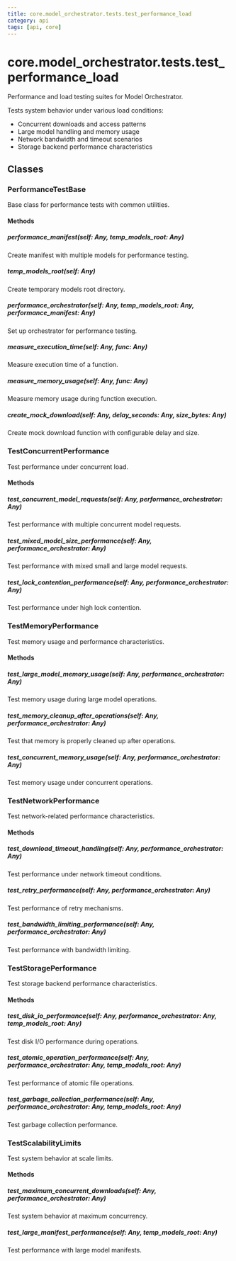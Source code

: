 ```yaml
---
title: core.model_orchestrator.tests.test_performance_load
category: api
tags: [api, core]
---
```


# core.model_orchestrator.tests.test_performance_load

Performance and load testing suites for Model Orchestrator.

Tests system behavior under various load conditions:
- Concurrent downloads and access patterns
- Large model handling and memory usage
- Network bandwidth and timeout scenarios
- Storage backend performance characteristics

## Classes

### PerformanceTestBase

Base class for performance tests with common utilities.

#### Methods

##### performance_manifest(self: Any, temp_models_root: Any)

Create manifest with multiple models for performance testing.

##### temp_models_root(self: Any)

Create temporary models root directory.

##### performance_orchestrator(self: Any, temp_models_root: Any, performance_manifest: Any)

Set up orchestrator for performance testing.

##### measure_execution_time(self: Any, func: Any)

Measure execution time of a function.

##### measure_memory_usage(self: Any, func: Any)

Measure memory usage during function execution.

##### create_mock_download(self: Any, delay_seconds: Any, size_bytes: Any)

Create mock download function with configurable delay and size.

### TestConcurrentPerformance

Test performance under concurrent load.

#### Methods

##### test_concurrent_model_requests(self: Any, performance_orchestrator: Any)

Test performance with multiple concurrent model requests.

##### test_mixed_model_size_performance(self: Any, performance_orchestrator: Any)

Test performance with mixed small and large model requests.

##### test_lock_contention_performance(self: Any, performance_orchestrator: Any)

Test performance under high lock contention.

### TestMemoryPerformance

Test memory usage and performance characteristics.

#### Methods

##### test_large_model_memory_usage(self: Any, performance_orchestrator: Any)

Test memory usage during large model operations.

##### test_memory_cleanup_after_operations(self: Any, performance_orchestrator: Any)

Test that memory is properly cleaned up after operations.

##### test_concurrent_memory_usage(self: Any, performance_orchestrator: Any)

Test memory usage under concurrent operations.

### TestNetworkPerformance

Test network-related performance characteristics.

#### Methods

##### test_download_timeout_handling(self: Any, performance_orchestrator: Any)

Test performance under network timeout conditions.

##### test_retry_performance(self: Any, performance_orchestrator: Any)

Test performance of retry mechanisms.

##### test_bandwidth_limiting_performance(self: Any, performance_orchestrator: Any)

Test performance with bandwidth limiting.

### TestStoragePerformance

Test storage backend performance characteristics.

#### Methods

##### test_disk_io_performance(self: Any, performance_orchestrator: Any, temp_models_root: Any)

Test disk I/O performance during operations.

##### test_atomic_operation_performance(self: Any, performance_orchestrator: Any, temp_models_root: Any)

Test performance of atomic file operations.

##### test_garbage_collection_performance(self: Any, performance_orchestrator: Any, temp_models_root: Any)

Test garbage collection performance.

### TestScalabilityLimits

Test system behavior at scale limits.

#### Methods

##### test_maximum_concurrent_downloads(self: Any, performance_orchestrator: Any)

Test system behavior at maximum concurrency.

##### test_large_manifest_performance(self: Any, temp_models_root: Any)

Test performance with large model manifests.

